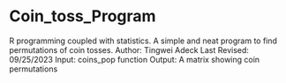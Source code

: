 # Coin_toss_Program
R programming coupled with statistics. A simple and neat program to find permutations of coin tosses.
Author: Tingwei Adeck
Last Revised: 09/25/2023
Input: coins_pop function
Output: A matrix showing coin permutations
